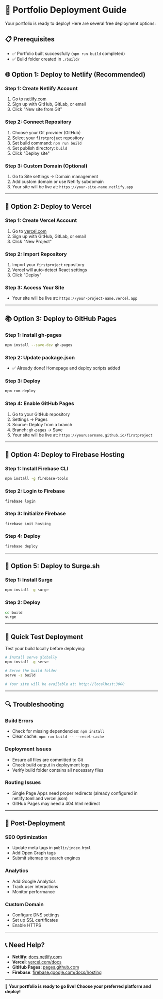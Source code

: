 # 🚀 Portfolio Deployment Guide

Your portfolio is ready to deploy! Here are several free deployment options:

## 📋 **Prerequisites**
- ✅ Portfolio built successfully (`npm run build` completed)
- ✅ Build folder created in `./build/`

## 🌐 **Option 1: Deploy to Netlify (Recommended)**

### **Step 1: Create Netlify Account**
1. Go to [netlify.com](https://netlify.com)
2. Sign up with GitHub, GitLab, or email
3. Click "New site from Git"

### **Step 2: Connect Repository**
1. Choose your Git provider (GitHub)
2. Select your `firstproject` repository
3. Set build command: `npm run build`
4. Set publish directory: `build`
5. Click "Deploy site"

### **Step 3: Custom Domain (Optional)**
1. Go to Site settings → Domain management
2. Add custom domain or use Netlify subdomain
3. Your site will be live at: `https://your-site-name.netlify.app`

---

## 🚀 **Option 2: Deploy to Vercel**

### **Step 1: Create Vercel Account**
1. Go to [vercel.com](https://vercel.com)
2. Sign up with GitHub, GitLab, or email
3. Click "New Project"

### **Step 2: Import Repository**
1. Import your `firstproject` repository
2. Vercel will auto-detect React settings
3. Click "Deploy"

### **Step 3: Access Your Site**
- Your site will be live at: `https://your-project-name.vercel.app`

---

## 📚 **Option 3: Deploy to GitHub Pages**

### **Step 1: Install gh-pages**
```bash
npm install --save-dev gh-pages
```

### **Step 2: Update package.json**
- ✅ Already done! Homepage and deploy scripts added

### **Step 3: Deploy**
```bash
npm run deploy
```

### **Step 4: Enable GitHub Pages**
1. Go to your GitHub repository
2. Settings → Pages
3. Source: Deploy from a branch
4. Branch: `gh-pages` → Save
5. Your site will be live at: `https://yourusername.github.io/firstproject`

---

## 🔧 **Option 4: Deploy to Firebase Hosting**

### **Step 1: Install Firebase CLI**
```bash
npm install -g firebase-tools
```

### **Step 2: Login to Firebase**
```bash
firebase login
```

### **Step 3: Initialize Firebase**
```bash
firebase init hosting
```

### **Step 4: Deploy**
```bash
firebase deploy
```

---

## 📱 **Option 5: Deploy to Surge.sh**

### **Step 1: Install Surge**
```bash
npm install -g surge
```

### **Step 2: Deploy**
```bash
cd build
surge
```

---

## 🎯 **Quick Test Deployment**

Test your build locally before deploying:

```bash
# Install serve globally
npm install -g serve

# Serve the build folder
serve -s build

# Your site will be available at: http://localhost:3000
```

---

## 🔍 **Troubleshooting**

### **Build Errors**
- Check for missing dependencies: `npm install`
- Clear cache: `npm run build -- --reset-cache`

### **Deployment Issues**
- Ensure all files are committed to Git
- Check build output in deployment logs
- Verify build folder contains all necessary files

### **Routing Issues**
- Single Page Apps need proper redirects (already configured in netlify.toml and vercel.json)
- GitHub Pages may need a 404.html redirect

---

## 🌟 **Post-Deployment**

### **SEO Optimization**
- Update meta tags in `public/index.html`
- Add Open Graph tags
- Submit sitemap to search engines

### **Analytics**
- Add Google Analytics
- Track user interactions
- Monitor performance

### **Custom Domain**
- Configure DNS settings
- Set up SSL certificates
- Enable HTTPS

---

## 📞 **Need Help?**

- **Netlify**: [docs.netlify.com](https://docs.netlify.com)
- **Vercel**: [vercel.com/docs](https://vercel.com/docs)
- **GitHub Pages**: [pages.github.com](https://pages.github.com)
- **Firebase**: [firebase.google.com/docs/hosting](https://firebase.google.com/docs/hosting)

---

**🎉 Your portfolio is ready to go live! Choose your preferred platform and deploy!**
